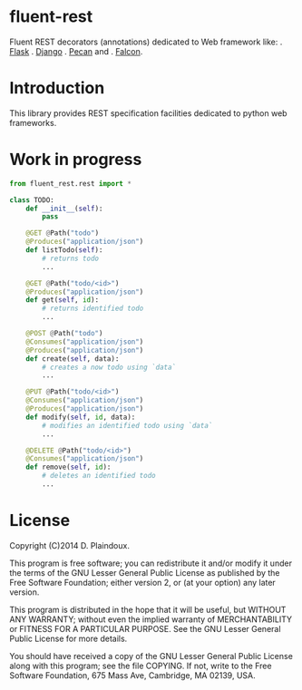 fluent-rest
===========

Fluent REST decorators (annotations) dedicated to Web framework like:
. [Flask](http://flask.pocoo.org)
. [Django](http://www.django-rest-framework.org)
. [Pecan](http://www.pecanpy.org) and
. [Falcon](http://falconframework.org).

Introduction
============

This library provides REST specification facilities dedicated to
python web frameworks.

Work in progress
================

```python
from fluent_rest.rest import *

class TODO:
    def __init__(self):
        pass

    @GET @Path("todo")
    @Produces("application/json")
    def listTodo(self):
        # returns todo
        ...

    @GET @Path("todo/<id>")
    @Produces("application/json")
    def get(self, id):
        # returns identified todo
        ...

    @POST @Path("todo")
    @Consumes("application/json")
    @Produces("application/json")
    def create(self, data):
        # creates a now todo using `data`
        ...

    @PUT @Path("todo/<id>")
    @Consumes("application/json")
    @Produces("application/json")
    def modify(self, id, data):
        # modifies an identified todo using `data`
        ...

    @DELETE @Path("todo/<id>")
    @Consumes("application/json")
    def remove(self, id):
        # deletes an identified todo
        ...
```

License
=======

Copyright (C)2014 D. Plaindoux.

This program is free software; you can redistribute it and/or modify
it under the terms of the GNU Lesser General Public License as published
by the Free Software Foundation; either version 2, or (at your option)
any later version.

This program is distributed in the hope that it will be useful, but
WITHOUT ANY WARRANTY; without even the implied warranty of MERCHANTABILITY
or FITNESS FOR A PARTICULAR PURPOSE. See the GNU Lesser General Public License
for more details.

You should have received a copy of the GNU Lesser General Public License
along with this program; see the file COPYING. If not, write to the Free
Software Foundation, 675 Mass Ave, Cambridge, MA 02139, USA.
